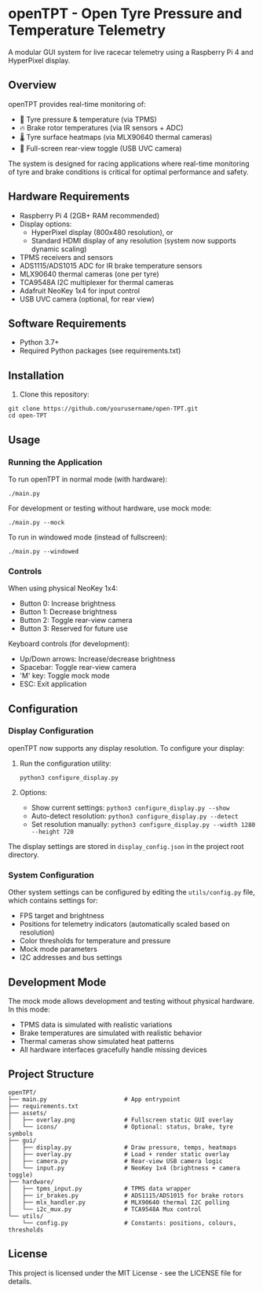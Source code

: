# openTPT - Open Tyre Pressure and Temperature Telemetry

A modular GUI system for live racecar telemetry using a Raspberry Pi 4 and HyperPixel display.

## Overview

openTPT provides real-time monitoring of:
- 🛞 Tyre pressure & temperature (via TPMS)
- 🔥 Brake rotor temperatures (via IR sensors + ADC)
- 🌡️ Tyre surface heatmaps (via MLX90640 thermal cameras)
- 🎥 Full-screen rear-view toggle (USB UVC camera)

The system is designed for racing applications where real-time monitoring of tyre and brake conditions is critical for optimal performance and safety.

## Hardware Requirements

- Raspberry Pi 4 (2GB+ RAM recommended)
- Display options:
  - HyperPixel display (800x480 resolution), or
  - Standard HDMI display of any resolution (system now supports dynamic scaling)
- TPMS receivers and sensors
- ADS1115/ADS1015 ADC for IR brake temperature sensors
- MLX90640 thermal cameras (one per tyre)
- TCA9548A I2C multiplexer for thermal cameras
- Adafruit NeoKey 1x4 for input control
- USB UVC camera (optional, for rear view)

## Software Requirements

- Python 3.7+
- Required Python packages (see requirements.txt)

## Installation

1. Clone this repository:
```
git clone https://github.com/yourusername/open-TPT.git
cd open-TPT
```

## Usage

### Running the Application

To run openTPT in normal mode (with hardware):

```
./main.py
```

For development or testing without hardware, use mock mode:

```
./main.py --mock
```

To run in windowed mode (instead of fullscreen):

```
./main.py --windowed
```

### Controls

When using physical NeoKey 1x4:
- Button 0: Increase brightness
- Button 1: Decrease brightness
- Button 2: Toggle rear-view camera
- Button 3: Reserved for future use

Keyboard controls (for development):
- Up/Down arrows: Increase/decrease brightness
- Spacebar: Toggle rear-view camera
- 'M' key: Toggle mock mode
- ESC: Exit application

## Configuration

### Display Configuration

openTPT now supports any display resolution. To configure your display:

1. Run the configuration utility:
   ```
   python3 configure_display.py
   ```

2. Options:
   - Show current settings: `python3 configure_display.py --show`
   - Auto-detect resolution: `python3 configure_display.py --detect`
   - Set resolution manually: `python3 configure_display.py --width 1280 --height 720`

The display settings are stored in `display_config.json` in the project root directory.

### System Configuration

Other system settings can be configured by editing the `utils/config.py` file, which contains settings for:
- FPS target and brightness
- Positions for telemetry indicators (automatically scaled based on resolution)
- Color thresholds for temperature and pressure
- Mock mode parameters
- I2C addresses and bus settings

## Development Mode

The mock mode allows development and testing without physical hardware. In this mode:
- TPMS data is simulated with realistic variations
- Brake temperatures are simulated with realistic behavior
- Thermal cameras show simulated heat patterns
- All hardware interfaces gracefully handle missing devices

## Project Structure

```
openTPT/
├── main.py                      # App entrypoint
├── requirements.txt
├── assets/
│   ├── overlay.png              # Fullscreen static GUI overlay
│   └── icons/                   # Optional: status, brake, tyre symbols
├── gui/
│   ├── display.py               # Draw pressure, temps, heatmaps
│   ├── overlay.py               # Load + render static overlay
│   ├── camera.py                # Rear-view USB camera logic
│   └── input.py                 # NeoKey 1x4 (brightness + camera toggle)
├── hardware/
│   ├── tpms_input.py            # TPMS data wrapper
│   ├── ir_brakes.py             # ADS1115/ADS1015 for brake rotors
│   ├── mlx_handler.py           # MLX90640 thermal I2C polling
│   └── i2c_mux.py               # TCA9548A Mux control
└── utils/
    └── config.py                # Constants: positions, colours, thresholds
```

## License

This project is licensed under the MIT License - see the LICENSE file for details.
